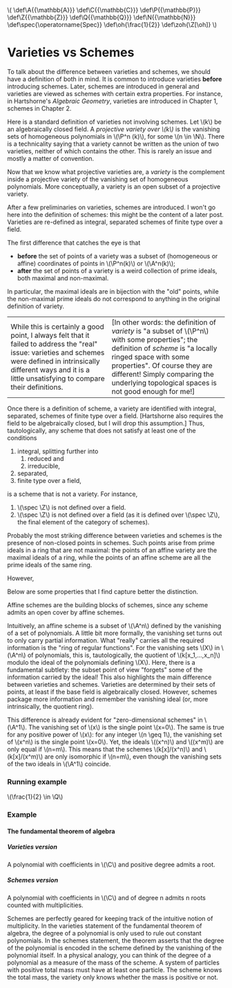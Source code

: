 \\( \def\A{{\mathbb{A}}} \def\C{{\mathbb{C}}} \def\P{{\mathbb{P}}} \def\Z{{\mathbb{Z}}} \def\Q{{\mathbb{Q}}} \def\N{{\mathbb{N}}} \def\spec{\operatorname{Spec}} \def\oh{\frac{1}{2}} \def\zoh{\Z[\oh]} \\)


# Varieties vs Schemes

To talk about the difference between varieties and schemes, we should have a definition of both in mind.  It is common to introduce varieties **before** introducing schemes.  Later, schemes are introduced in general and varieties are viewed as schemes with certain extra properties.  For instance, in Hartshorne's *Algebraic Geometry*, varieties are introduced in Chapter 1, schemes in Chapter 2.

Here is a standard definition of varieties not involving schemes.  Let \\(k\\) be an algebraically closed field.  A *projective variety over \\(k\\)* is the vanishing sets of homogeneous polynomials in \\(\P\^n (k)\\), for some \\(n \in \N\\).  There is a technicality saying that a variety cannot be written as the union of two varieties, neither of which contains the other.  This is rarely an issue and mostly a matter of convention.

Now that we know what projective varieties are, a *variety* is the complement inside a projective variety of the vanishing set of homogeneous polynomials.  More conceptually, a variety is an open subset of a projective variety.

After a few preliminaries on varieties, schemes are introduced.  I won't go here into the definition of schemes: this might be the content of a later post.  Varieties are re-defined as integral, separated schemes of finite type over a field.

The first difference that catches the eye is that

- **before** the set of points of a variety was a subset of (homogeneous or affine) coordinates of points in \\(\P\^n(k)\\) or \\(\A\^n(k)\\);
- **after** the set of points of a variety is a weird collection of prime ideals, both maximal and non-maximal.

In particular, the maximal ideals are in bijection with the "old" points, while the non-maximal prime ideals do not correspond to anything in the original definition of variety.

| | |
|---|---|
| While this is certainly a good point, I always felt that it failed to address the "real" issue: varieties and schemes were defined in intrinsically different ways and it is a little unsatisfying to compare their definitions. | [In other words: the definition of *variety* is "a subset of \\(\P\^n\\) with some properties"; the definition of *scheme* is "a locally ringed space with some properties".  Of course they are different!  Simply comparing the underlying topological spaces is not good enough for me!] |


Once there is a definition of scheme, a variety are identified with integral, separated, schemes of finite type over a field.  [Hartshorne also requires the field to be algebraically closed, but I will drop this assumption.]  Thus, tautologically, any scheme that does not satisfy at least one of the conditions

1.  integral, splitting further into
      1.  reduced and
      1.  irreducible,
1.  separated,
1.  finite type over a field,

is a scheme that is not a variety.  For instance,

1. \\(\spec \Z\\) is not defined over a field.
1. \\(\spec \Z\\) is not defined over a field (as it is defined over \\(\spec \Z\\), the final element of the category of schemes).

Probably the most striking difference between varieties and schemes is the presence of non-closed points in schemes.  Such points arise from prime ideals in a ring that are not maximal: the points of an affine variety are the maximal ideals of a ring, while the points of an affine scheme are all the prime ideals of the same ring.

However,

Below are some properties that I find capture better the distinction.

Affine schemes are the building blocks of schemes, since any scheme admits an open cover by affine schemes.

Intuitively, an
affine scheme is a subset of \\(\A\^n\\) defined by the vanishing of a set of polynomials.  A little bit more formally,
the vanishing set turns out to only carry partial information.  What "really" carries all the required information is
the "ring of regular functions".  For the vanishing sets \\(X\\) in \\(\A\^n\\) of polynomials, this is, tautologically,
the quotient of \\(k[x\_1,...,x\_n]\\) modulo the ideal of the polynomials defining \\(X\\).  Here, there is a fundamental
subtlety: the subset point of view "forgets" some of the information carried by the ideal!  This also highlights the
main difference between varieties and schemes.  Varieties are determined by their sets of points, at least if the base
field is algebraically closed.  However, schemes package more information and remember the vanishing ideal (or, more
intrinsically, the quotient ring).

This difference is already evident for "zero-dimensional schemes" in \\(\A\^1\\).  The vanishing set of \\(x\\) is the single
point \\(x=0\\).  The same is true for any positive power of \\(x\\): for any integer \\(n \geq 1\\), the vanishing set
of \\(x\^n\\) is the single point \\(x=0\\).  Yet, the ideals \\((x\^n)\\) and \\((x\^m)\\) are only equal if \\(n=m\\).
This means that the schemes \\(k[x]/(x\^n)\\) and \\(k[x]/(x\^m)\\) are only isomorphic if \\(n=m\\), even though the
vanishing sets of the two ideals in \\(\A\^1\\) coincide.

### Running example
\\(\frac{1}{2} \in \Q\\)

### Example
#### The fundamental theorem of algebra
##### Varieties version
A polynomial with coefficients in \\(\C\\) and positive degree admits a root.
##### Schemes version
A polynomial with coefficients in \\(\C\\) and of degree n admits n roots counted with multiplicities.

Schemes are perfectly geared for keeping track of the intuitive notion of multiplicity.  In the varieties statement of
the fundamental theorem of algebra, the degree of a polynomial is only used to rule out constant polynomials.  In the
schemes statement, the theorem asserts that the degree of the polynomial is encoded in the scheme defined by the
vanishing of the polynomial itself.  In a physical analogy, you can think of the degree of a polynomial as a measure of
the mass of the scheme.  A system of particles with positive total mass must have at least one particle.  The scheme
knows the total mass, the variety only knows whether the mass is positive or not.